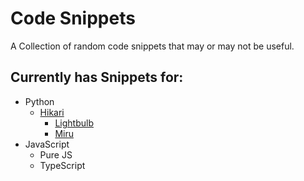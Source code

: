 # Code Snippets
A Collection of random code snippets that may or may not be useful.

## Currently has Snippets for:
- Python
  - [Hikari](https://docs.hikari-py.dev/en/latest/index.html)
    - [Lightbulb](https://hikari-lightbulb.readthedocs.io/en/latest/)
    - [Miru](https://hikari-miru.readthedocs.io/en/latest/index.html)
- JavaScript
  - Pure JS
  - TypeScript
    